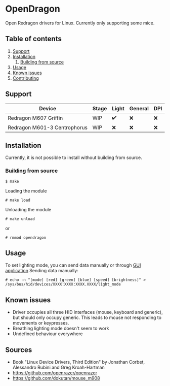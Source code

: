 # OpenDragon

Open Redragon drivers for Linux. Currently only supporting some mice.

## Table of contents

1. [Support](#support)
2. [Installation](#installation)
   1. [Building from source](#building-from-source)
3. [Usage](#usage)
3. [Known issues](#known-issues)
4. [Contributing](#contributing)

## Support

| Device                       | Stage | Light | General | DPI |
| ---------------------------- | ----- | ----- | ------- | --- |
| Redragon M607 Griffin        | WIP   | ✔️    | ❌      | ❌  |
| Redragon M601-3 Centrophorus | WIP   | ❌    | ❌      | ❌  |

## Installation

Currently, it is not possible to install without building from source.

### Building from source

```
$ make
```

Loading the module

```
# make load
```

Unloading the module

```
# make unload
```

or

```
# rmmod opendragon
```

## Usage
To set lighting mode, you can send data manually or through [GUI application](https://github.com/GrbavaCigla/opendragui)
Sending data manually:
```
# echo -n "[mode] [red] [green] [blue] [speed] [brightness]" > /sys/bus/hid/devices/XXXX:XXXX:XXXX.XXXX/light_mode
```

## Known issues

- Driver occupies all three HID interfaces (mouse, keyboard and generic), but should only occupy generic. This leads to mouse not responding to movements or keypresses.
- Breathing lighting mode doesn't seem to work
- Undefined behaviour everywhere

## Sources

- Book "Linux Device Drivers, Third Edition" by Jonathan Corbet, Alessandro Rubini and Greg Kroah-Hartman
- https://github.com/openrazer/openrazer
- https://github.com/dokutan/mouse_m908
